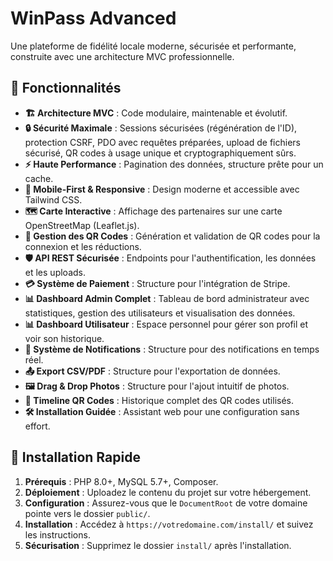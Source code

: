# WinPass Advanced

Une plateforme de fidélité locale moderne, sécurisée et performante, construite avec une architecture MVC professionnelle.

## 🚀 Fonctionnalités

-   **🏗️ Architecture MVC** : Code modulaire, maintenable et évolutif.
-   **🔒 Sécurité Maximale** : Sessions sécurisées (régénération de l'ID), protection CSRF, PDO avec requêtes préparées, upload de fichiers sécurisé, QR codes à usage unique et cryptographiquement sûrs.
-   **⚡ Haute Performance** : Pagination des données, structure prête pour un cache.
-   **📱 Mobile-First & Responsive** : Design moderne et accessible avec Tailwind CSS.
-   **🗺️ Carte Interactive** : Affichage des partenaires sur une carte OpenStreetMap (Leaflet.js).
-   **🎫 Gestion des QR Codes** : Génération et validation de QR codes pour la connexion et les réductions.
-   **🛡️ API REST Sécurisée** : Endpoints pour l'authentification, les données et les uploads.
-   **💳 Système de Paiement** : Structure pour l'intégration de Stripe.
-   **📊 Dashboard Admin Complet** : Tableau de bord administrateur avec statistiques, gestion des utilisateurs et visualisation des données.
-   **📊 Dashboard Utilisateur** : Espace personnel pour gérer son profil et voir son historique.
-   **🔔 Système de Notifications** : Structure pour des notifications en temps réel.
-   **📤 Export CSV/PDF** : Structure pour l'exportation de données.
-   **🖼️ Drag & Drop Photos** : Structure pour l'ajout intuitif de photos.
-   **📱 Timeline QR Codes** : Historique complet des QR codes utilisés.
-   **🛠️ Installation Guidée** : Assistant web pour une configuration sans effort.

## 🚀 Installation Rapide

1.  **Prérequis** : PHP 8.0+, MySQL 5.7+, Composer.
2.  **Déploiement** : Uploadez le contenu du projet sur votre hébergement.
3.  **Configuration** : Assurez-vous que le `DocumentRoot` de votre domaine pointe vers le dossier `public/`.
4.  **Installation** : Accédez à `https://votredomaine.com/install/` et suivez les instructions.
5.  **Sécurisation** : Supprimez le dossier `install/` après l'installation.
